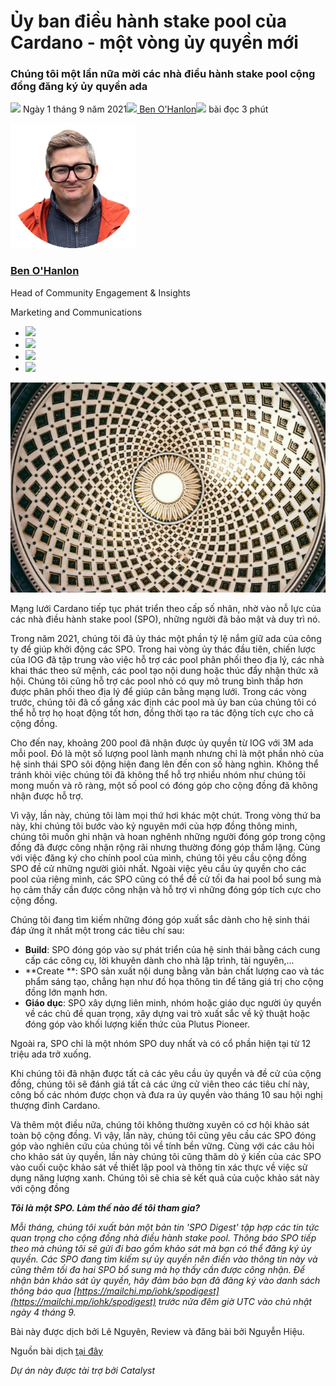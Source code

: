 # Ủy ban điều hành stake pool của Cardano - một vòng ủy quyền mới

### **Chúng tôi một lần nữa mời các nhà điều hành stake pool cộng đồng đăng ký ủy quyền ada**

![](img/2021-09-01-cardano-stake-pool-operator-delegation-a-new-round.002.png) Ngày 1 tháng 9 năm 2021![](img/2021-09-01-cardano-stake-pool-operator-delegation-a-new-round.002.png)[ Ben O'Hanlon](tmp//en/blog/authors/ben-ohanlon/page-1/)![](img/2021-09-01-cardano-stake-pool-operator-delegation-a-new-round.003.png) bài đọc 3 phút

![Ben O'Hanlon](img/2021-09-01-cardano-stake-pool-operator-delegation-a-new-round.004.png)[](tmp//en/blog/authors/ben-ohanlon/page-1/)

### [**Ben O'Hanlon**](tmp//en/blog/authors/ben-ohanlon/page-1/)

Head of Community Engagement &amp; Insights

Marketing and Communications

- ![](img/2021-09-01-cardano-stake-pool-operator-delegation-a-new-round.005.png)[](mailto:ben.ohanlon@iohk.io "Email")
- ![](img/2021-09-01-cardano-stake-pool-operator-delegation-a-new-round.006.png)[](https://www.linkedin.com/in/memetics/ "LinkedIn")
- ![](img/2021-09-01-cardano-stake-pool-operator-delegation-a-new-round.007.png)[](https://twitter.com/benohanlon "Twitter")
- ![](img/2021-09-01-cardano-stake-pool-operator-delegation-a-new-round.008.png)[](https://github.com/benohanlon "GitHub")

![Ủy ban điều hành stake pool của Cardano - một vòng ủy quyền mới](img/2021-09-01-cardano-stake-pool-operator-delegation-a-new-round.009.jpeg)

Mạng lưới Cardano tiếp tục phát triển theo cấp số nhân, nhờ vào nỗ lực của các nhà điều hành stake pool (SPO), những người đã bảo mật và duy trì nó.

Trong năm 2021, chúng tôi đã ủy thác một phần tỷ lệ nắm giữ ada của công ty để giúp khởi động các SPO. Trong hai vòng ủy thác đầu tiên, chiến lược của IOG đã tập trung vào việc hỗ trợ các pool phân phối theo địa lý, các nhà khai thác theo sứ mệnh, các pool tạo nội dung hoặc thúc đẩy nhận thức xã hội. Chúng tôi cũng hỗ trợ các pool nhỏ có quy mô trung bình thấp hơn được phân phối theo địa lý để giúp cân bằng mạng lưới. Trong các vòng trước, chúng tôi đã cố gắng xác định các pool mà ủy ban của chúng tôi có thể hỗ trợ họ hoạt động tốt hơn, đồng thời tạo ra tác động tích cực cho cả cộng đồng.

Cho đến nay, khoảng 200 pool đã nhận được ủy quyền từ IOG với 3M ada mỗi pool. Đó là một số lượng pool lành mạnh nhưng chỉ là một phần nhỏ của hệ sinh thái SPO sôi động hiện đang lên đến con số hàng nghìn. Không thể tránh khỏi việc chúng tôi đã không thể hỗ trợ nhiều nhóm như chúng tôi mong muốn và rõ ràng, một số pool có đóng góp cho cộng đồng đã không nhận được hỗ trợ.

Vì vậy, lần này, chúng tôi làm mọi thứ hơi khác một chút. Trong vòng thứ ba này, khi chúng tôi bước vào kỷ nguyên mới của hợp đồng thông minh, chúng tôi muốn ghi nhận và hoan nghênh những người đóng góp trong cộng đồng đã được công nhận rộng rãi nhưng thường đóng góp thầm lặng. Cùng với việc đăng ký cho chính pool của mình, chúng tôi yêu cầu cộng đồng SPO đề cử những người giỏi nhất. Ngoài việc yêu cầu ủy quyền cho các pool của riêng mình, các SPO cũng có thể đề cử tối đa hai pool bổ sung mà họ cảm thấy cần được công nhận và hỗ trợ vì những đóng góp tích cực cho cộng đồng.

Chúng tôi đang tìm kiếm những đóng góp xuất sắc dành cho hệ sinh thái đáp ứng ít nhất một trong các tiêu chí sau:

- **Build**: SPO đóng góp vào sự phát triển của hệ sinh thái bằng cách cung cấp các công cụ, lời khuyên dành cho nhà lập trình, tài nguyên,...
- **Create **: SPO sản xuất nội dung bằng văn bản chất lượng cao và tác phẩm  sáng tạo, chẳng hạn như đồ họa thông tin để tăng giá trị cho cộng đồng lớn mạnh hơn.
- **Giáo dục**: SPO xây dựng liên minh, nhóm hoặc giáo dục người ủy quyền về các chủ đề quan trọng, xây dựng vai trò xuất sắc về kỹ thuật hoặc đóng góp vào khối lượng kiến ​​thức của Plutus Pioneer.

Ngoài ra, SPO chỉ là một nhóm SPO duy nhất và có cổ phần hiện tại từ 12 triệu ada trở xuống.

Khi chúng tôi đã nhận được tất cả các yêu cầu ủy quyền và đề cử của cộng đồng, chúng tôi sẽ đánh giá tất cả các ứng cử viên theo các tiêu chí này, công bố các nhóm được chọn và đưa ra ủy quyền vào tháng 10 sau hội nghị thượng đỉnh Cardano.

Và thêm một điều nữa, chúng tôi không thường xuyên có cơ hội khảo sát toàn bộ cộng đồng. Vì vậy, lần này, chúng tôi cũng yêu cầu các SPO đóng góp vào nghiên cứu của chúng tôi về tính bền vững. Cùng với các câu hỏi cho khảo sát ủy quyền, lần này chúng tôi cũng thăm dò ý kiến ​​của các SPO vào cuối cuộc khảo sát về thiết lập pool và thông tin xác thực về việc sử dụng năng lượng xanh. Chúng tôi sẽ chia sẻ kết quả của cuộc khảo sát này với cộng đồng

***Tôi là một SPO. Làm thế nào để tôi tham gia?***

*Mỗi tháng, chúng tôi xuất bản một bản tin 'SPO Digest' tập hợp các tin tức quan trọng cho cộng đồng nhà điều hành stake pool. Thông báo SPO tiếp theo mà chúng tôi sẽ gửi đi bao gồm khảo sát mà bạn có thể đăng ký ủy quyền. Các SPO đang tìm kiếm sự ủy quyền nên điền vào thông tin này và cũng thêm tối đa hai SPO bổ sung mà họ thấy cần được công nhận. Để nhận bản khảo sát ủy quyền, hãy đảm bảo bạn đã đăng ký vào danh sách thông báo qua [https://mailchi.mp/iohk/spodigest](https://mailchi.mp/iohk/spodigest) trước nửa đêm giờ UTC vào chủ nhật ngày 4 tháng 9.*

Bài này được dịch bởi Lê Nguyên, Review và đăng bài bởi Nguyễn Hiệu. 

Nguồn bài dịch [tại đây](https://iohk.io/en/blog/posts/2021/09/01/cardano-stake-pool-operator-delegation-a-new-round) 

*Dự án này được tài trợ bởi Catalyst*
